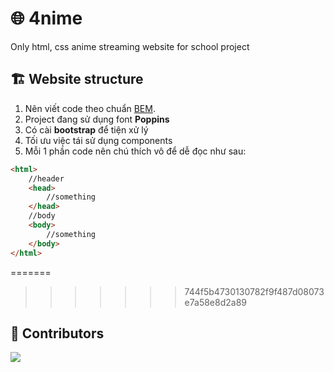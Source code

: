 # 🌐 4nime
Only html, css anime streaming website for school project

## 🏗️ Website structure
1. Nên viết code theo chuẩn [BEM](https://www.youtube.com/watch?v=v1hSncGZg24).
2. Project đang sử dụng font **Poppins**
3. Có cài **bootstrap** để tiện xử lý
4. Tối ưu việc tái sử dụng components
5. Mỗi 1 phần code nên chú thích vô để dễ đọc như sau:

```html
<html>
    //header
    <head>
        //something
    </head>
    //body
    <body>
        //something
    </body>
</html>
```
=======
>>>>>>> 744f5b4730130782f9f487d08073e7a58e8d2a89

## 💼 Contributors
<a href="https://github.com/MiyagawaMizu/4nime/graphs/contributors">
  <img src="https://contrib.rocks/image?repo=MiyagawaMizu/4nime" />
</a>
